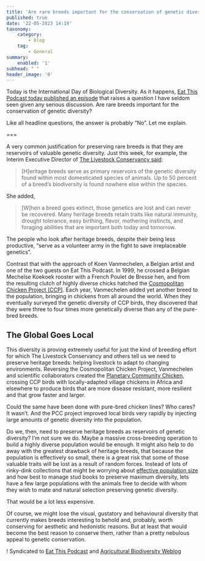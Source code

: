```yaml
---
title: 'Are rare breeds important for the conservation of genetic diversity?'
published: true
date: '22-05-2023 14:19'
taxonomy:
    category:
        - blog
    tag:
        - General
summary:
    enabled: '1'
subhead: " "
header_image: '0'
---
```


Today is the International Day of Biological Diversity. As it happens, [Eat This Podcast today published an episode](https://eatthispodcast.com/ccp) that raises a question I have seldom seen given any serious discussion. Are rare breeds important for the conservation of genetic diversity?

Like all headline questions, the answer is probably “No”. Let me explain.

===

A very common justification for preserving rare breeds is that they are reservoirs of valuable genetic diversity. Just this week, for example, the Interim Executive Director of [The Livestock Conservancy said](https://www.morningagclips.com/international-heritage-breeds-week-kicks-off-may–21/):

> [H]eritage breeds serve as primary reservoirs of the genetic diversity found within most domesticated species of animals.  Up to 50 percent of a breed’s biodiversity is found nowhere else within the species.

She added,

> [W]hen a breed goes extinct, those genetics are lost and can never be recovered.  Many heritage breeds retain traits like natural immunity, drought tolerance, easy birthing, flavor, mothering instincts, and foraging abilities that are important both today and tomorrow.

The people who look after heritage breeds, despite their being less productive, “serve as a volunteer army in the fight to save irreplaceable genetics”.

Contrast that with the approach of Koen Vanmechelen, a Belgian artist and one of the two guests on Eat This Podcast. In 1999, he crossed a Belgian Mechelse Koekoek rooster with a French Poulet de Bresse hen, and from the resulting clutch of highly diverse chicks hatched the [Cosmopolitan Chicken Project (CCP)](https://www.koenvanmechelen.be/cosmopolitan-chicken-project-ccp). Each year, Vanmechelen added yet another breed to the population, bringing in chickens from all around the world. When they eventually surveyed the genetic diversity of CCP birds, they discovered that they were three to four times more genetically diverse than any of the pure-bred breeds.

## The Global Goes Local

This diversity is proving extremely useful for just the kind of breeding effort for which The Livestock Conservancy and others tell us we need to preserve heritage breeds: helping livestock to adapt to changing environments. Reversing the Cosmopolitan Chicken Project, Vanmechelen and scientific collaborators created the [Planetary Community Chicken](https://www.koenvanmechelen.be/planetary-community-chicken-pcc), crossing CCP birds with locally-adapted village chickens in Africa and elsewhere to produce birds that are more disease resistant, more resilient and that grow faster and larger.

Could the same have been done with pure-bred chicken lines? Who cares? It wasn’t. And the PCC project improved local birds very rapidly by injecting large amounts of genetic diversity into the population.

Do we, then, need to preserve heritage breeds as reservoirs of genetic diversity? I’m not sure we do. Maybe a massive cross-breeding operation to build a highly diverse population would be enough. It might also help to do away with the greatest drawback of heritage breeds, that because the population is effectively so small, there is a great risk that some of those valuable traits will be lost as a result of random forces. Instead of lots of rinky-dink collections that might be worrying about [effective population size](https://en.wikipedia.org/wiki/Effective_population_size) and how best to manage stud books to preserve maximum diversity, lets have a few large populations with the animals free to decide with whom they wish to mate and natural selection preserving genetic diversity.

That would be a lot less expensive.

Of course, we might lose the visual, gustatory and behavioural diversity that currently makes breeds interesting to behold and, probably, worth conserving for aesthetic and hedonistic reasons. But at least that would become the best reason to conserve them, rather than a pretty nebulous appeal to genetic conservation.

! Syndicated to <a href="https://www.eatthispodcast.com/are-rare-breeds-important" class="u-syndication">Eat This Podcast</a> and <a href="https://agro.biodiver.se/2023/05/are-rare-breeds-important-for-the-conservation-of-genetic-diversity/" class="u-syndication">Agricultural Biodiversity Weblog</a>



